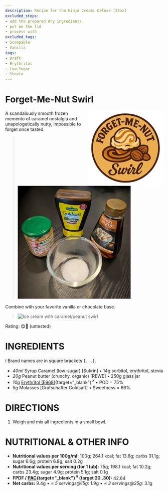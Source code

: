 ```yaml
---
description: Recipe for the Ninja Creami Deluxe [24oz]
excluded_steps:
- add the prepared dry ingredients
- put on the lid
- process with
excluded_tags:
- Scoopable
- Vanilla
tags:
- Draft
- Erythritol
- Low-Sugar
- Stevia
---
```

# Forget-Me-Nut Swirl
<img style="float: right; margin-left: 1.5em;" width=240 alt="Logo" src="logo-forget-me-nut.png" />

A scandalously smooth frozen memento of caramel nostalgia and unapologetically nutty, impossible to forget once tasted.

> <img width=360 alt="Ingredients" src="forget-me-nut-ingredients.jpg" class="zoomable" />

Combine with your favorite vanilla or chocolate base.

> <img width=360 alt="Ice cream with caramel/peanut swirl" src="" class="zoomable" />

Rating: 😋🥜 (untested)

# INGREDIENTS

ℹ️ Brand names are in square brackets `[...]`.

  - _40ml_ Syrup Caramel (low-sugar) [Sukrin] • 14g sorbitol, erythritol, stevia
  - _20g_ Peanut butter (crunchy, organic) [REWE] • 250g glass jar
  - _10g_ [Erythritol (E968)](/ice-creamery/info/ingredients/#erythritol-e968){target="_blank"}<sup>↗</sup> • POD = 75%
  - _5g_ Molasses [Grafschafter Goldsaft] • Sweetness = 66%

# DIRECTIONS

 1. Weigh and mix all ingredients in a small bowl.

# NUTRITIONAL & OTHER INFO
- **Nutritional values per 100g/ml:** 100g; 264.1 kcal; fat 13.6g; carbs 31.1g; sugar 6.6g; protein 6.8g; salt 0.2g
- **Nutritional values per serving (for 1 tub):** 75g; 198.1 kcal; fat 10.2g; carbs 23.4g; sugar 4.9g; protein 5.1g; salt 0.1g
- **FPDF / [PAC](/ice-creamery/info/glossary/#potere-anti-congelante-pac){target="_blank"}<sup>↗</sup> (target 20..30):** 42.64
- **Net carbs:** 9.4g • *∝ 5 servings@15g:* 1.9g • *∝ 3 servings@25g:* 3.1g

